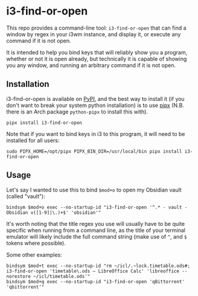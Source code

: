 # i3-find-or-open
This repo provides a command-line tool: `i3-find-or-open` that can find a window by regex in your i3wm instance, and display it, or execute any command if it is not open.

It is intended to help you bind keys that will reliably show you a program, whether or not it is open already, but technically it is capable of showing you any window, and running an arbitrary command if it is not open.
## Installation
i3-find-or-open is available on [PyPI](https://pypi.org/project/i3_find_or_open/), and the best way to install it (if you don't want to break your system python installation) is to use [pipx](https://pypa.github.io/pipx/installation/) (N.B. there is an Arch package `python-pipx` to install this with). 
```
pipx install i3-find-or-open
```
Note that if you want to bind keys in i3 to this program, it will need to be installed for all users:
```
sudo PIPX_HOME=/opt/pipx PIPX_BIN_DIR=/usr/local/bin pipx install i3-find-or-open
```

## Usage
Let's say I wanted to use this to bind `$mod+o` to open my Obsidian vault (called "vault"):
```
bindsym $mod+o exec --no-startup-id "i3-find-or-open '^.* - vault - Obsidian v([1-9]|\.)+$' 'obsidian'"
```
It's worth noting that the title regex you use will usually have to be quite specific when running from a command line, as the title of your terminal emulator will likely include the full command string (make use of `^`, and `$` tokens where possible).

Some other examples:
```
bindsym $mod+t exec --no-startup-id "rm ~/icl/.~lock.timetable.ods#; i3-find-or-open 'timetable\.ods — LibreOffice Calc' 'libreoffice --norestore ~/icl/timetable.ods'"
bindsym $mod+q exec --no-startup-id "i3-find-or-open 'qBittorrent' 'qbittorrent'"
```

